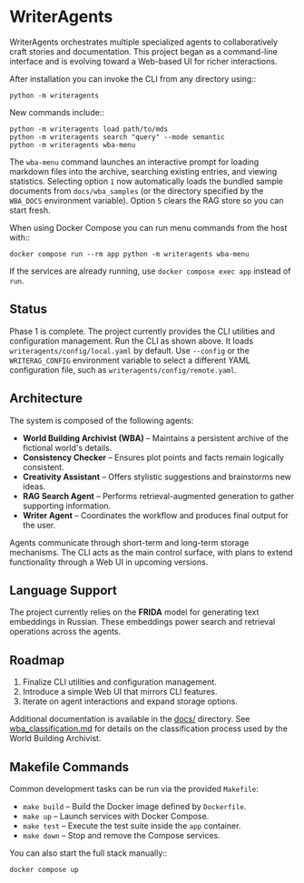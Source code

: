 # WriterAgents

WriterAgents orchestrates multiple specialized agents to collaboratively craft stories and documentation. This project began as a command-line interface and is evolving toward a Web-based UI for richer interactions.

After installation you can invoke the CLI from any directory using::

    python -m writeragents

New commands include::

    python -m writeragents load path/to/mds
    python -m writeragents search "query" --mode semantic
    python -m writeragents wba-menu

The ``wba-menu`` command launches an interactive prompt for loading markdown
files into the archive, searching existing entries, and viewing statistics.
Selecting option ``1`` now automatically loads the bundled sample documents from
``docs/wba_samples`` (or the directory specified by the ``WBA_DOCS``
environment variable). Option ``5`` clears the RAG store so you can start fresh.

When using Docker Compose you can run menu commands from the host with::

    docker compose run --rm app python -m writeragents wba-menu

If the services are already running, use ``docker compose exec app`` instead of ``run``.

## Status

Phase 1 is complete. The project currently provides the CLI utilities and
configuration management.
Run the CLI as shown above. It loads `writeragents/config/local.yaml` by
default. Use `--config` or the `WRITERAG_CONFIG` environment variable to select
a different YAML configuration file, such as `writeragents/config/remote.yaml`.

## Architecture

The system is composed of the following agents:

- **World Building Archivist (WBA)** – Maintains a persistent archive of the fictional world's details.
- **Consistency Checker** – Ensures plot points and facts remain logically consistent.
- **Creativity Assistant** – Offers stylistic suggestions and brainstorms new ideas.
- **RAG Search Agent** – Performs retrieval-augmented generation to gather supporting information.
- **Writer Agent** – Coordinates the workflow and produces final output for the user.

Agents communicate through short-term and long-term storage mechanisms. The CLI acts as the main control surface, with plans to extend functionality through a Web UI in upcoming versions.

## Language Support

The project currently relies on the **FRIDA** model for generating text embeddings in Russian. These embeddings power search and retrieval operations across the agents.

## Roadmap

1. Finalize CLI utilities and configuration management.
2. Introduce a simple Web UI that mirrors CLI features.
3. Iterate on agent interactions and expand storage options.

Additional documentation is available in the [docs/](docs/) directory. See
[wba_classification.md](docs/wba_classification.md) for details on the
classification process used by the World Building Archivist.

## Makefile Commands

Common development tasks can be run via the provided `Makefile`:

- `make build` – Build the Docker image defined by `Dockerfile`.
- `make up` – Launch services with Docker Compose.
- `make test` – Execute the test suite inside the `app` container.
- `make down` – Stop and remove the Compose services.

You can also start the full stack manually::

    docker compose up
